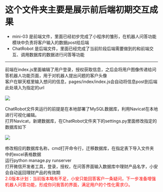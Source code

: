 这个文件夹主要是展示前后端初期交互成果<br>
=
* mini-03 是前端文件，里面已经初步完成了小程序的雏形，在机器人问答功能模块中负责将客户输入的数据post给后端<br>
* ChatRobot 是后端文件，里面已经完成了当前阶段后端需要做到的和前端交互、调用数据库的数据进行问答等功能
----
前端在index.js里面编辑了用户登录，授权获取信息，之后会将用户图像传递给问答机器人功能页面，用于对机器人提出问题的客户头像<br>
客户在聊天框里输入想问的信息，pages/index/index.js会自动将信息post到后端<br>
此处填入为指定的url<br><br>
![](https://github.com/scuthls/XiaoAn/blob/master/images/%E5%BE%AE%E4%BF%A1%E5%9B%BE%E7%89%87_20200628121112.png) <br><br>
ChatRobot文件夹运行的前提是在本地部署了MySQL数据库，利用Navicat在本地进行可视化编辑。<br>
打开Navicat，新建数据库，在ChatRobot文件夹下的settings.py里面修改指定的数据库如下<br><br>
![](https://github.com/scuthls/XiaoAn/blob/master/images/%E5%BE%AE%E4%BF%A1%E5%9B%BE%E7%89%87_20200628122017.png) <br><br>
修改相应的数据库名称，cmd打开命令行，迁移数据库，在指定表下导入文件夹中的excel表格数据<br>
运行python manage.py runserver<br>
打开微信开发者工具，登录，授权，在问答界面输入数据库中理财产品名字，小安会自动返回理财产品的有效期<br>
<font color=red>2.0版本计划：当前版本略有不足，小安只能回答客户一条疑问，下一步准备增强机器人问答功能，形成你问我答的界面，满足用户的个性化需求:smirk:。</font>


